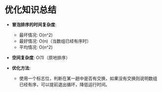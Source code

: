 # 优化知识总结
- **冒泡排序的时间复杂度**:
  - 最坏情况: O(n^2)
  - 最好情况: O(n)（当数组已经有序时）
  - 平均情况: O(n^2)

- **空间复杂度**: O(1)（原地排序）

- **优化方法**:
  - 使用一个标志位，判断在某一趟中是否有交换，如果没有交换则说明数组已经有序，可以提前退出循环，降低运行时间。